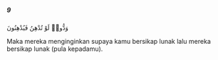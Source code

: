 ##### 9

<span class="ayah">وَدُّوا۟ لَوْ تُدْهِنُ فَيُدْهِنُونَ</span>

<span class="ayah_translation">Maka mereka menginginkan supaya kamu bersikap lunak lalu mereka bersikap lunak (pula kepadamu).</span>
